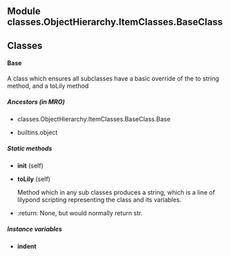 Module classes.ObjectHierarchy.ItemClasses.BaseClass
----------------------------------------------------

Classes
-------
#### Base 
A class which ensures all subclasses have a basic override of the to string method, and a toLily method

##### Ancestors (in MRO)
- classes.ObjectHierarchy.ItemClasses.BaseClass.Base

- builtins.object

##### Static methods
- **__init__** (self)

- **toLily** (self)

    Method which in any sub classes produces a string, which is a line of lilypond scripting representing the class
and its variables.

    
* :return: None, but would normally return str.

##### Instance variables
- **indent**
